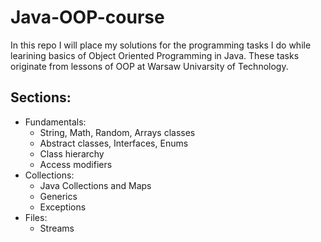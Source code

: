 # Java-OOP-course
In this repo I will place my solutions for the programming tasks I do while learining basics of Object Oriented Programming in Java. These tasks originate from lessons of OOP at Warsaw Univarsity of Technology.
## Sections:
- Fundamentals:
  * String, Math, Random, Arrays classes
  * Abstract classes, Interfaces, Enums
  * Class hierarchy
  * Access modifiers
- Collections:
  * Java Collections and Maps
  * Generics
  * Exceptions
- Files:
  * Streams
